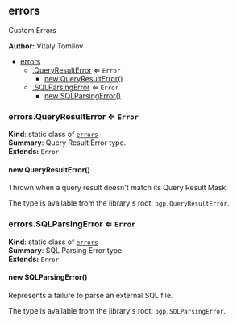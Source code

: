 <a name="module_errors"></a>
## errors
Custom Errors

**Author:** Vitaly Tomilov  

* [errors](#module_errors)
    * [.QueryResultError](#module_errors.QueryResultError) ⇐ <code>Error</code>
        * [new QueryResultError()](#new_module_errors.QueryResultError_new)
    * [.SQLParsingError](#module_errors.SQLParsingError) ⇐ <code>Error</code>
        * [new SQLParsingError()](#new_module_errors.SQLParsingError_new)

<a name="module_errors.QueryResultError"></a>
### errors.QueryResultError ⇐ <code>Error</code>
**Kind**: static class of <code>[errors](#module_errors)</code>  
**Summary**: Query Result Error type.  
**Extends:** <code>Error</code>  
<a name="new_module_errors.QueryResultError_new"></a>
#### new QueryResultError()
Thrown when a query result doesn't match its Query Result Mask.The type is available from the library's root: `pgp.QueryResultError`.

<a name="module_errors.SQLParsingError"></a>
### errors.SQLParsingError ⇐ <code>Error</code>
**Kind**: static class of <code>[errors](#module_errors)</code>  
**Summary**: SQL Parsing Error type.  
**Extends:** <code>Error</code>  
<a name="new_module_errors.SQLParsingError_new"></a>
#### new SQLParsingError()
Represents a failure to parse an external SQL file.The type is available from the library's root: `pgp.SQLParsingError`.

